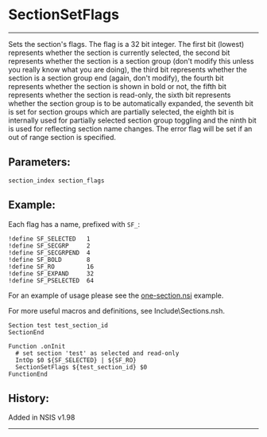 # SectionSetFlags

---

Sets the section's flags. The flag is a 32 bit integer. The first bit (lowest) represents whether the section is currently selected, the second bit represents whether the section is a section group (don't modify this unless you really know what you are doing), the third bit represents whether the section is a section group end (again, don't modify), the fourth bit represents whether the section is shown in bold or not, the fifth bit represents whether the section is read-only, the sixth bit represents whether the section group is to be automatically expanded, the seventh bit is set for section groups which are partially selected, the eighth bit is internally used for partially selected section group toggling and the ninth bit is used for reflecting section name changes. The error flag will be set if an out of range section is specified.

## Parameters:

    section_index section_flags

## Example:

Each flag has a name, prefixed with `SF_`:

	!define SF_SELECTED   1
	!define SF_SECGRP     2
	!define SF_SECGRPEND  4
	!define SF_BOLD       8
	!define SF_RO         16
	!define SF_EXPAND     32
	!define SF_PSELECTED  64

For an example of usage please see the [one-section.nsi][1] example.

For more useful macros and definitions, see Include\Sections.nsh.

	Section test test_section_id
	SectionEnd
	 
	Function .onInit
	  # set section 'test' as selected and read-only
	  IntOp $0 ${SF_SELECTED} | ${SF_RO}
	  SectionSetFlags ${test_section_id} $0
	FunctionEnd

## History:

Added in NSIS v1.98

---

[1]: http://nsis.sourceforge.net/Docs/Examples/one-section.nsi